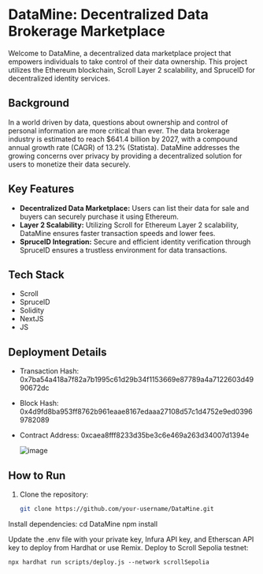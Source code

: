 # DataMine: Decentralized Data Brokerage Marketplace

Welcome to DataMine, a decentralized data marketplace project that empowers individuals to take control of their data ownership. This project utilizes the Ethereum blockchain, Scroll Layer 2 scalability, and SpruceID for decentralized identity services.

## Background

In a world driven by data, questions about ownership and control of personal information are more critical than ever. The data brokerage industry is estimated to reach $641.4 billion by 2027, with a compound annual growth rate (CAGR) of 13.2% (Statista). DataMine addresses the growing concerns over privacy by providing a decentralized solution for users to monetize their data securely.

## Key Features

- **Decentralized Data Marketplace:** Users can list their data for sale and buyers can securely purchase it using Ethereum.
- **Layer 2 Scalability:** Utilizing Scroll for Ethereum Layer 2 scalability, DataMine ensures faster transaction speeds and lower fees.
- **SpruceID Integration:** Secure and efficient identity verification through SpruceID ensures a trustless environment for data transactions.

## Tech Stack
- Scroll
- SpruceID
- Solidity
- NextJS
- JS

## Deployment Details
- Transaction Hash: 0x7ba54a418a7f82a7b1995c61d29b34f1153669e87789a4a7122603d4990672dc
- Block Hash: 0x4d9fd8ba953ff8762b961eaae8167edaaa27108d57c1d4752e9ed03969782089
- Contract Address: 0xcaea8fff8233d35be3c6e469a263d34007d1394e

  ![image](https://github.com/TechieTeee/DataMine/assets/100870737/b76ab731-b792-45ed-a25b-16271ad0e6f6)


## How to Run

1. Clone the repository:

   ```bash
   git clone https://github.com/your-username/DataMine.git

Install dependencies:
  cd DataMine
  npm install

Update the .env file with your private key, Infura API key, and Etherscan API key to deploy from Hardhat or use Remix.
Deploy to Scroll Sepolia testnet:
```
npx hardhat run scripts/deploy.js --network scrollSepolia



